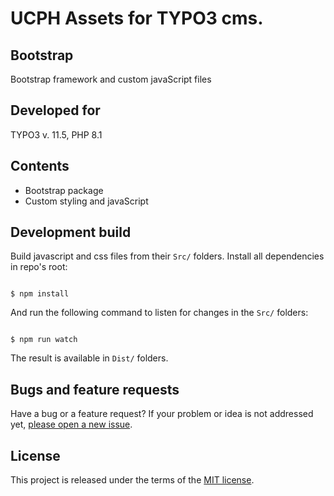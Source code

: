 # UCPH Assets for TYPO3 cms.

## Bootstrap
Bootstrap framework and custom javaScript files

## Developed for
TYPO3 v. 11.5, PHP 8.1

## Contents
* Bootstrap package
* Custom styling and javaScript


## Development build
Build javascript and css files from their `Src/` folders.
Install all dependencies in repo's root:

```

$ npm install

```
And run the following command to listen for changes in the `Src/` folders:

```

$ npm run watch

```

The result is available in `Dist/` folders.

## Bugs and feature requests

Have a bug or a feature request? If your problem or idea is not addressed yet, [please open a new issue](https://github.com/ku-kom/ucph_assets/issues).

## License
This project is released under the terms of the [MIT license](https://en.wikipedia.org/wiki/MIT_License).